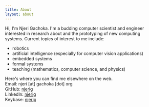 ```yaml
---
title: About
layout: about
---
```

Hi, I'm Njeri Gachoka. I'm a budding computer scientist and engineer interested in research about and the prototyping of new computing systems. Current topics of interest to me include:
- robotics
- artificial intelligence (especially for computer vision applications)
- embedded systems
- formal systems
- teaching (mathematics, computer science, and physics)


Here's where you can find me elsewhere on the web.  
Email: njeri [at] gachoka [dot] org  
GitHub: [njerig](//github.com/njerig)  
LinkedIn: [njerig](//www.linkedin.com/in/njerig)  
Keybase: [njerig](//keybase.io/njerig)
